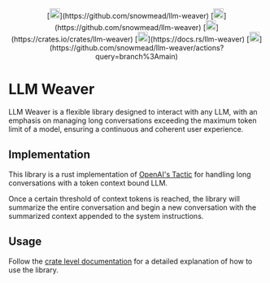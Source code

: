 <div align="center">
[<img alt="github" src="https://img.shields.io/badge/maintenance%20status-actively%20developed-brightgreen?style=for-the-badge&labelColor=555555&logo=github" height="20">](https://github.com/snowmead/llm-weaver)
[<img alt="github" src="https://img.shields.io/badge/github-snowmead/llm_weaver-8da0cb?style=for-the-badge&labelColor=555555&logo=github" height="20">](https://github.com/snowmead/llm-weaver)
[<img alt="crates.io" src="https://img.shields.io/crates/v/llm-weaver.svg?style=for-the-badge&color=fc8d62&logo=rust" height="20">](https://crates.io/crates/llm-weaver)
[<img alt="docs.rs" src="https://img.shields.io/badge/docs.rs-llm_weaver-66c2a5?style=for-the-badge&labelColor=555555&logo=docs.rs" height="20">](https://docs.rs/llm-weaver)
[<img alt="build status" src="https://img.shields.io/github/actions/workflow/status/snowmead/llm-weaver/rust.yml?branch=main&style=for-the-badge" height="20">](https://github.com/snowmead/llm-weaver/actions?query=branch%3Amain)
</div>

# LLM Weaver

LLM Weaver is a flexible library designed to interact with any LLM, with an emphasis on managing long conversations exceeding the maximum token limit of a model, ensuring a continuous and coherent user experience.

## Implementation

This library is a rust implementation of [OpenAI's Tactic](https://platform.openai.com/docs/guides/gpt-best-practices/tactic-for-dialogue-applications-that-require-very-long-conversations-summarize-or-filter-previous-dialogue) for handling long conversations with a token context bound LLM.

Once a certain threshold of context tokens is reached, the library will summarize the entire conversation and begin a new conversation with the summarized context appended to the system instructions.

## Usage

Follow the [crate level documentation](https://docs.rs/llm-weaver/latest/llm_weaver/) for a detailed explanation of how to use the library.
